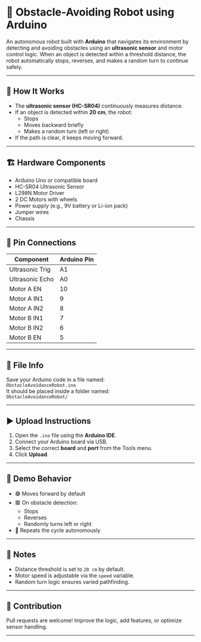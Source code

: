 # 🤖 Obstacle-Avoiding Robot using Arduino

An autonomous robot built with **Arduino** that navigates its environment by detecting and avoiding obstacles using an **ultrasonic sensor** and motor control logic. When an object is detected within a threshold distance, the robot automatically stops, reverses, and makes a random turn to continue safely.

---

## 🧠 How It Works

- The **ultrasonic sensor (HC-SR04)** continuously measures distance.
- If an object is detected within **20 cm**, the robot:
  - Stops
  - Moves backward briefly
  - Makes a random turn (left or right)
- If the path is clear, it keeps moving forward.

---

## 🏗️ Hardware Components

- Arduino Uno or compatible board
- HC-SR04 Ultrasonic Sensor
- L298N Motor Driver
- 2 DC Motors with wheels
- Power supply (e.g., 9V battery or Li-ion pack)
- Jumper wires
- Chassis

---

## 🔌 Pin Connections

| Component         | Arduino Pin |
|------------------|-------------|
| Ultrasonic Trig  | A1          |
| Ultrasonic Echo  | A0          |
| Motor A EN       | 10          |
| Motor A IN1      | 9           |
| Motor A IN2      | 8           |
| Motor B IN1      | 7           |
| Motor B IN2      | 6           |
| Motor B EN       | 5           |

---

## 📁 File Info

Save your Arduino code in a file named:  
`ObstacleAvoidanceRobot.ino`  
It should be placed inside a folder named:  
`ObstacleAvoidanceRobot/`

---

## ▶️ Upload Instructions

1. Open the `.ino` file using the **Arduino IDE**.
2. Connect your Arduino board via USB.
3. Select the correct **board** and **port** from the Tools menu.
4. Click **Upload**.

---

## 🚀 Demo Behavior

- 🟢 Moves forward by default
- 🟥 On obstacle detection:
  - Stops
  - Reverses
  - Randomly turns left or right
- 🔁 Repeats the cycle autonomously

---

## 📌 Notes

- Distance threshold is set to `20 cm` by default.
- Motor speed is adjustable via the `speed` variable.
- Random turn logic ensures varied pathfinding.

---

## 🤝 Contribution

Pull requests are welcome! Improve the logic, add features, or optimize sensor handling.

---


